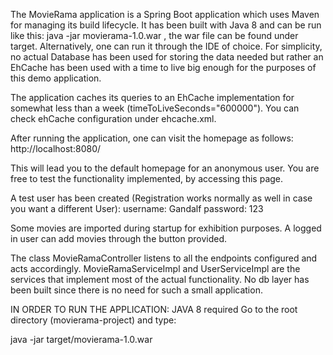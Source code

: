 The MovieRama application is a Spring Boot application which uses Maven for managing its build lifecycle.
It has been built with Java 8 and can be run like this:       java -jar movierama-1.0.war      , the war file can be found under target. Alternatively, one can run it through the IDE of choice.
For simplicity, no actual Database has been used for storing the data needed but rather an EhCache has been used with a time to live big enough for the purposes of this demo application.

The application caches its queries to an EhCache implementation for somewhat less than a week (timeToLiveSeconds="600000").
You can check ehCache configuration under ehcache.xml.

After running the application, one can visit the homepage as follows:
http://localhost:8080/

This will lead you to the default homepage for an anonymous user. You are free to test the functionality implemented, by accessing this page.

A test user has been created (Registration works normally as well in case you want a different User):
username: Gandalf
password: 123

Some movies are imported during startup for exhibition purposes. A logged in user can add movies through the button provided.

The class MovieRamaController listens to all the endpoints configured and acts accordingly.
MovieRamaServiceImpl and UserServiceImpl are the services that implement most of the actual functionality. No db layer has been built since there is no need for such a small application.




IN ORDER TO RUN THE APPLICATION:
JAVA 8 required
Go to the root directory (movierama-project) and type:

java -jar target/movierama-1.0.war